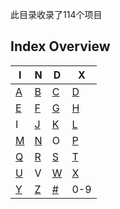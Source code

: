 此目录收录了114个项目
## Index Overview
| I  | N  | D  | X  |
|----|----|----|----|
| [A](https://github.com/zirawell/R-Store/tree/main/Rule/QuanX/Adblock/Applet/Wechat/A)  | [B](https://github.com/zirawell/R-Store/tree/main/Rule/QuanX/Adblock/Applet/Wechat/B)  | [C](https://github.com/zirawell/R-Store/tree/main/Rule/QuanX/Adblock/Applet/Wechat/C)  | [D](https://github.com/zirawell/R-Store/tree/main/Rule/QuanX/Adblock/Applet/Wechat/D)  |
| [E](https://github.com/zirawell/R-Store/tree/main/Rule/QuanX/Adblock/Applet/Wechat/E)  | [F](https://github.com/zirawell/R-Store/tree/main/Rule/QuanX/Adblock/Applet/Wechat/F)  | [G](https://github.com/zirawell/R-Store/tree/main/Rule/QuanX/Adblock/Applet/Wechat/G)  | [H](https://github.com/zirawell/R-Store/tree/main/Rule/QuanX/Adblock/Applet/Wechat/H)  |
| I  | [J](https://github.com/zirawell/R-Store/tree/main/Rule/QuanX/Adblock/Applet/Wechat/J)  | [K](https://github.com/zirawell/R-Store/tree/main/Rule/QuanX/Adblock/Applet/Wechat/K)  | [L](https://github.com/zirawell/R-Store/tree/main/Rule/QuanX/Adblock/Applet/Wechat/L)  |
| [M](https://github.com/zirawell/R-Store/tree/main/Rule/QuanX/Adblock/Applet/Wechat/M)  | [N](https://github.com/zirawell/R-Store/tree/main/Rule/QuanX/Adblock/Applet/Wechat/N)  | O  | [P](https://github.com/zirawell/R-Store/tree/main/Rule/QuanX/Adblock/Applet/Wechat/P)  |
| [Q](https://github.com/zirawell/R-Store/tree/main/Rule/QuanX/Adblock/Applet/Wechat/Q)  | [R](https://github.com/zirawell/R-Store/tree/main/Rule/QuanX/Adblock/Applet/Wechat/R)  | [S](https://github.com/zirawell/R-Store/tree/main/Rule/QuanX/Adblock/Applet/Wechat/S)  | [T](https://github.com/zirawell/R-Store/tree/main/Rule/QuanX/Adblock/Applet/Wechat/T)  |
| [U](https://github.com/zirawell/R-Store/tree/main/Rule/QuanX/Adblock/Applet/Wechat/U)  | V  | [W](https://github.com/zirawell/R-Store/tree/main/Rule/QuanX/Adblock/Applet/Wechat/W)  | [X](https://github.com/zirawell/R-Store/tree/main/Rule/QuanX/Adblock/Applet/Wechat/X)  |
| [Y](https://github.com/zirawell/R-Store/tree/main/Rule/QuanX/Adblock/Applet/Wechat/Y)  | [Z](https://github.com/zirawell/R-Store/tree/main/Rule/QuanX/Adblock/Applet/Wechat/Z)  | [#](https://github.com/zirawell/R-Store/tree/main/Rule/QuanX/Adblock/Applet/Wechat/#)  | 0-9|
